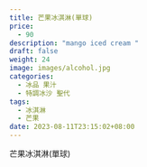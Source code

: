 ```yaml
---
title: 芒果冰淇淋(單球)
price:
  - 90
description: "mango iced cream "
draft: false
weight: 24
image: images/alcohol.jpg
categories:
  - 冰品 果汁
  - 特調冰沙 聖代
tags:
  - 冰淇淋
  - 芒果
date: 2023-08-11T23:15:02+08:00
---
```

芒果冰淇淋(單球)